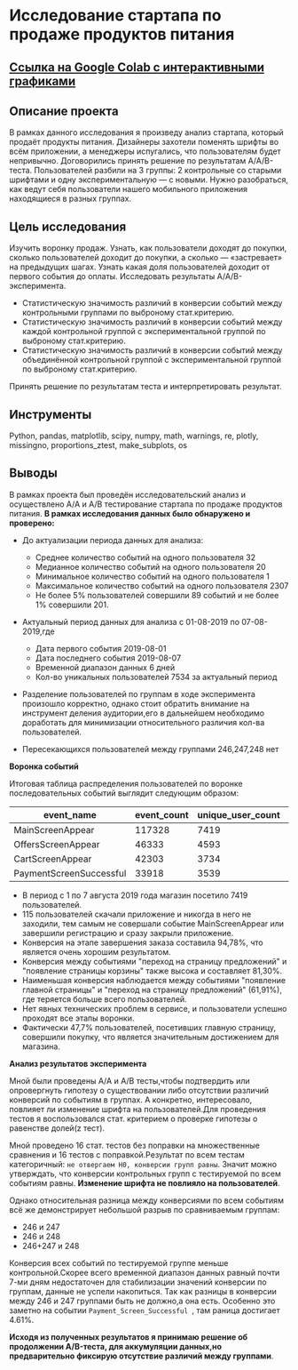 # Исследование стартапа по продаже продуктов питания
## [Ссылка на Google Colab с интерактивными графиками](https://colab.research.google.com/drive/1qU42F-VXKpvwG3ogqrZkq0GqKFFrvJaK?usp=drive_link)
## Описание проекта
В рамках данного исследования я произведу анализ стартапа, который продаёт продукты питания. Дизайнеры захотели поменять шрифты во всём приложении, а менеджеры испугались, что пользователям будет непривычно. Договорились принять решение по результатам A/A/B-теста. Пользователей разбили на 3 группы: 2 контрольные со старыми шрифтами и одну экспериментальную — с новыми. Нужно разобраться, как ведут себя пользователи нашего мобильного приложения находящиеся в разных группах.
## Цель исследования
Изучить воронку продаж. Узнать, как пользователи доходят до покупки, сколько пользователей доходит до покупки, а сколько — «застревает» на предыдущих шагах. Узнать какая доля пользователей доходит от первого события до оплаты.
Исследовать результаты A/A/B-эксперимента.
- Статистическую значимость различий в конверсии событий между контрольными группами по  выброному стат.критерию.
- Статистическую значимость различий в конверсии событий между каждой контрольной группой с экспериментальной группой по  выброному стат.критерию.  
- Статистическую значимость различий в конверсии событий между объединённой контрольной группой с экспериментальной группой по  выброному стат.критерию.

Принять решение по результатам теста и интерпретировать результат.
## Инструменты
Python, pandas, matplotlib, scipy, numpy, math, warnings, re, plotly, missingno, proportions_ztest, make_subplots, os
## Выводы
В рамках проекта был проведён исследовательский анализ и осуществлено А/А и А/В тестирование стартапа по продаже продуктов питания.
**В рамках исследования данных было обнаружено и проверено:**

- До актуализации периода данных для анализа:
   -  Cреднее количество событий на одного пользователя 32
   -  Медианное количество событий на одного пользователя 20
   -  Минимальное количество событий на одного пользователя 1
   -  Максимальное количество событий на одного пользователя 2307
   -  Не более 5% пользователей совершили 89 событий и не более 1% совершили 201.


- Актуальный период данных для анализа с 01-08-2019 по 07-08-2019,где
    - Дата первого события 2019-08-01
    - Дата последнего события 2019-08-07
    - Временной диапазон данных 6 дней
    - Кол-во уникальных пользователей 7534 за актуальный период

- Разделение пользователей по группам в ходе эксперимента произошло корректно, однако стоит обратить внимание на инструмент деления аудитории,его в дальнейшем необходимо доработать для минимизации относительного различия кол-ва пользователей.
- Пересекающихся пользователей между группами 246,247,248 нет

**Воронка событий**

Итоговая таблица распределения пользователей по воронке последовательных событий выглядит следующим образом:


| event_name               | event_count | unique_user_count | conversion_all_user% | conversion_first_event_user% | conversion_per_step% |
|--------------------------|-------------|-------------------|-----------------------|------------------------------|----------------------|
| MainScreenAppear         | 117328      | 7419              | 98.47                 | 100.00                       | NaN                  |
| OffersScreenAppear       | 46333       | 4593              | 60.96                 | 61.91                        | 61.91                |
| CartScreenAppear         | 42303       | 3734              | 49.56                 | 50.33                        | 81.30                |
| PaymentScreenSuccessful | 33918       | 3539              | 46.97                 | 47.70                        | 94.78                |


- В период с 1 по 7 августа 2019 года магазин посетило 7419 пользователей.
- 115 пользователей скачали приложение и никогда в него не заходили, тем самым не совершали событие MainScreenAppear или завершили регистрацию и сразу закрыли приложение.
- Конверсия на этапе завершения заказа составила 94,78%, что является очень хорошим результатом.
- Конверсия между событиями "переход на страницу предложений" и "появление страницы корзины" также высока и составляет 81,30%.
- Наименьшая конверсия наблюдается между событиями "появление главной страницы" и "переход на страницу предложений" (61,91%), где теряется больше всего пользователей.
- Нет явных технических проблем в сервисе, и пользователи успешно проходят все этапы воронки.
- Фактически 47,7% пользователей, посетивших главную страницу, совершили покупку, что является значительным достижением для магазина.

**Анализ результатов эксперимента**

Мной были проведены A/A и A/B тесты,чтобы подтвердить или опровергнуть гипотезу о существовании либо отсутствии различий конверсий по событиям в группах. А конкретно, интересовало, повлияет ли изменение шрифта на пользователей.Для проведения тестов я воспользовался стат. критерием о проверке гипотезы о равенстве долей(z тест).

Мной проведено 16 стат. тестов без поправки на множественные сравнения и 16 тестов с поправкой.Результат по всем тестам категоричный: `не отвергаем H0, конверсии групп равны`. Значит можно утверждать, что конверсии контрольных групп с тестируемой по всем событиям равны. **Изменение шрифта не повлияло на пользователей**.

Однако относительная разница между конверсиями по всем событиям всё же демонстрирует небольшой разрыв по сравниваемым группам:
- 246 и 247
- 246 и 248
- 246+247 и 248

Конверсия всех событий по тестируемой группе меньше контрольной.Скорее всего временной диапазон данных  равный почти 7-ми дням недостаточен для стабилизации значений конверсии по группам, данные не успели накопиться. Так как разницы в конверсии между 246 и 247 группами быть не должно,а она есть. Особенно это заметно на событии `Payment_Screen_Successful	`, там раница достигает 4.61%.

**Исходя из полученных результатов я принимаю решение об продолжении A/B-теста, для аккумуляции данных,но предварительно фиксирую отсутствие различий между группами**.

